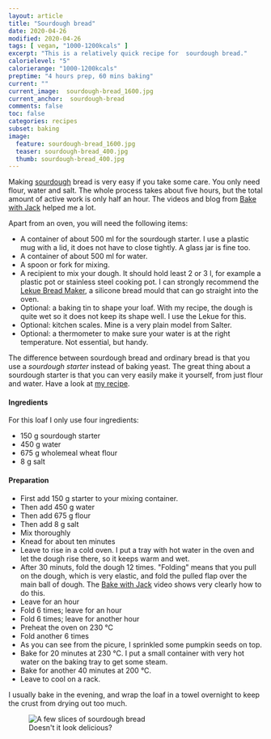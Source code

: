 ```yaml
---
layout: article
title: "Sourdough bread"
date: 2020-04-26
modified: 2020-04-26
tags: [ vegan, "1000-1200kcals" ]
excerpt: "This is a relatively quick recipe for  sourdough bread."
calorielevel: "5"
calorierange: "1000-1200kcals"
preptime: "4 hours prep, 60 mins baking"
current: ""
current_image:  sourdough-bread_1600.jpg
current_anchor:  sourdough-bread
comments: false
toc: false
categories: recipes
subset: baking
image:
  feature: sourdough-bread_1600.jpg
  teaser: sourdough-bread_400.jpg
  thumb: sourdough-bread_400.jpg
---
```

Making [sourdough](https://en.wikipedia.org/wiki/Sourdough) bread is very easy if you take some care.  You only need flour, water and salt. The whole process takes about five hours, but the total amount of active work is only half an hour. The videos and blog from [Bake with Jack](https://www.bakewithjack.co.uk/videos/2019/6/6/bread-tip-101-beginners-sourdough-loaf-start-to-finish) helped me a lot.

Apart from an oven, you will need the following items:

- A container of about 500 ml for the sourdough starter. I use a plastic mug with a lid, it does not have to close tightly. A glass jar is fine too.
- A container of about 500 ml for water.
- A spoon or fork for mixing.
- A recipient to mix your dough. It should hold least 2 or 3 l, for example a plastic pot or stainless steel cooking pot. I can strongly recommend the [Lekue Bread Maker](https://www.lekue.com/eu/cookware/bread-maker-lekue.html), a silicone bread mould that can go straight into the oven.
- Optional: a baking tin to shape your loaf.  With my recipe, the dough is quite wet so it does not keep its shape well. I use the Lekue for this.
- Optional: kitchen scales. Mine is a very plain model from Salter.
- Optional: a thermometer to make sure your water is at the right temperature. Not essential, but handy.

The difference between sourdough bread and ordinary bread is that you use a _sourdough starter_ instead of baking yeast. The great thing about a sourdough starter is that you can very easily make it yourself, from just flour and water. Have a look at  <a href="{{ site.url }}/recipes/sourdough-starter/">my recipe</a>.

#### Ingredients

For this loaf I only use four ingredients:

- 150 g sourdough starter
- 450 g water
- 675 g wholemeal wheat flour
- 8 g salt

#### Preparation

- First add 150 g starter to your mixing container.
- Then add 450 g water
- Then add 675 g flour
- Then add 8 g salt
- Mix thoroughly
- Knead for about ten minutes
- Leave to rise in a cold oven. I put a tray with hot water in the oven and let the dough rise there, so it keeps warm and wet.
- After 30 minuts, fold the dough 12 times. "Folding" means that you pull on the dough, which is very elastic, and fold the pulled flap over the main ball of dough. The  [Bake with Jack](https://www.bakewithjack.co.uk/videos/2019/6/6/bread-tip-101-beginners-sourdough-loaf-start-to-finish)  video shows very clearly how to do this.
- Leave for an hour
- Fold 6 times; leave for an hour
- Fold 6 times; leave for another hour
- Preheat the oven on 230 °C
- Fold another 6 times
- As you can see from the picure, I sprinkled some pumpkin seeds on top.
- Bake for 20 minutes at 230 °C. I put a small container with very hot water on the baking tray to get some steam.
- Bake for another 40 minutes at 200 °C.
- Leave to cool on a rack.

I usually bake in the evening, and wrap the loaf in a towel overnight to keep the crust from drying out too much.

<figure>
<img src="{{ site.url }}/images/sourdough-bread-slices.jpg" alt="A few slices of sourdough bread"
title="A few slices of sourdough bread" />
<figcaption>Doesn't it look delicious?</figcaption>
</figure>
